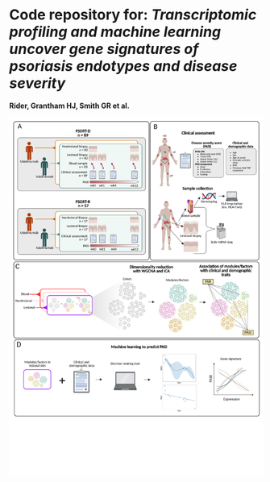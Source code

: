 # Code repository for: *Transcriptomic profiling and machine learning uncover gene signatures of psoriasis endotypes and disease severity*
**Rider, Grantham HJ, Smith GR et al.**

<img src='./Images/PSORT schematic 11-06-25.png'>
